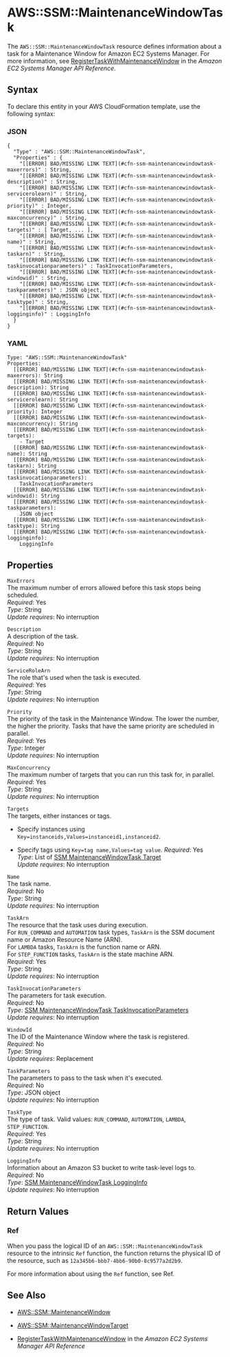 # AWS::SSM::MaintenanceWindowTask<a name="aws-resource-ssm-maintenancewindowtask"></a>

The `AWS::SSM::MaintenanceWindowTask` resource defines information about a task for a Maintenance Window for Amazon EC2 Systems Manager\. For more information, see [ RegisterTaskWithMaintenanceWindow](http://docs.aws.amazon.com/systems-manager/latest/APIReference/API_RegisterTaskWithMaintenanceWindow.html) in the *Amazon EC2 Systems Manager API Reference*\.

## Syntax<a name="aws-resource-ssm-maintenancewindowtask-syntax"></a>

To declare this entity in your AWS CloudFormation template, use the following syntax:

### JSON<a name="aws-resource-ssm-maintenancewindowtask-syntax.json"></a>

```
{
  "Type" : "AWS::SSM::MaintenanceWindowTask",
  "Properties" : {
    "[[ERROR] BAD/MISSING LINK TEXT](#cfn-ssm-maintenancewindowtask-maxerrors)" : String,
    "[[ERROR] BAD/MISSING LINK TEXT](#cfn-ssm-maintenancewindowtask-description)" : String,
    "[[ERROR] BAD/MISSING LINK TEXT](#cfn-ssm-maintenancewindowtask-servicerolearn)" : String,
    "[[ERROR] BAD/MISSING LINK TEXT](#cfn-ssm-maintenancewindowtask-priority)" : Integer,
    "[[ERROR] BAD/MISSING LINK TEXT](#cfn-ssm-maintenancewindowtask-maxconcurrency)" : String,
    "[[ERROR] BAD/MISSING LINK TEXT](#cfn-ssm-maintenancewindowtask-targets)" : [ Target, ... ],
    "[[ERROR] BAD/MISSING LINK TEXT](#cfn-ssm-maintenancewindowtask-name)" : String,
    "[[ERROR] BAD/MISSING LINK TEXT](#cfn-ssm-maintenancewindowtask-taskarn)" : String,
    "[[ERROR] BAD/MISSING LINK TEXT](#cfn-ssm-maintenancewindowtask-taskinvocationparameters)" : TaskInvocationParameters,
    "[[ERROR] BAD/MISSING LINK TEXT](#cfn-ssm-maintenancewindowtask-windowid)" : String,
    "[[ERROR] BAD/MISSING LINK TEXT](#cfn-ssm-maintenancewindowtask-taskparameters)" : JSON object,
    "[[ERROR] BAD/MISSING LINK TEXT](#cfn-ssm-maintenancewindowtask-tasktype)" : String,
    "[[ERROR] BAD/MISSING LINK TEXT](#cfn-ssm-maintenancewindowtask-logginginfo)" : LoggingInfo
  }
}
```

### YAML<a name="aws-resource-ssm-maintenancewindowtask-syntax.yaml"></a>

```
Type: "AWS::SSM::MaintenanceWindowTask"
Properties:
  [[ERROR] BAD/MISSING LINK TEXT](#cfn-ssm-maintenancewindowtask-maxerrors): String
  [[ERROR] BAD/MISSING LINK TEXT](#cfn-ssm-maintenancewindowtask-description): String
  [[ERROR] BAD/MISSING LINK TEXT](#cfn-ssm-maintenancewindowtask-servicerolearn): String
  [[ERROR] BAD/MISSING LINK TEXT](#cfn-ssm-maintenancewindowtask-priority): Integer
  [[ERROR] BAD/MISSING LINK TEXT](#cfn-ssm-maintenancewindowtask-maxconcurrency): String
  [[ERROR] BAD/MISSING LINK TEXT](#cfn-ssm-maintenancewindowtask-targets): 
    - Target
  [[ERROR] BAD/MISSING LINK TEXT](#cfn-ssm-maintenancewindowtask-name): String
  [[ERROR] BAD/MISSING LINK TEXT](#cfn-ssm-maintenancewindowtask-taskarn): String
  [[ERROR] BAD/MISSING LINK TEXT](#cfn-ssm-maintenancewindowtask-taskinvocationparameters):
    TaskInvocationParameters
  [[ERROR] BAD/MISSING LINK TEXT](#cfn-ssm-maintenancewindowtask-windowid): String
  [[ERROR] BAD/MISSING LINK TEXT](#cfn-ssm-maintenancewindowtask-taskparameters):
    JSON object
  [[ERROR] BAD/MISSING LINK TEXT](#cfn-ssm-maintenancewindowtask-tasktype): String
  [[ERROR] BAD/MISSING LINK TEXT](#cfn-ssm-maintenancewindowtask-logginginfo): 
    LoggingInfo
```

## Properties<a name="aws-resource-ssm-maintenancewindowtask-properties"></a>

`MaxErrors`  
The maximum number of errors allowed before this task stops being scheduled\.  
 *Required*: Yes  
 *Type*: String  
 *Update requires*: No interruption 

`Description`  
A description of the task\.  
 *Required*: No  
 *Type*: String  
 *Update requires*: No interruption 

`ServiceRoleArn`  
The role that's used when the task is executed\.  
 *Required*: Yes  
 *Type*: String  
 *Update requires*: No interruption 

`Priority`  
The priority of the task in the Maintenance Window\. The lower the number, the higher the priority\. Tasks that have the same priority are scheduled in parallel\.  
 *Required*: Yes  
 *Type*: Integer  
 *Update requires*: No interruption 

`MaxConcurrency`  
The maximum number of targets that you can run this task for, in parallel\.  
 *Required*: Yes  
 *Type*: String  
 *Update requires*: No interruption 

`Targets`  
The targets, either instances or tags\.  

+ Specify instances using `Key=instanceids,Values=instanceid1,instanceid2`\.

+ Specify tags using `Key=tag name,Values=tag value`\.
 *Required*: Yes  
 *Type*: List of [SSM MaintenanceWindowTask Target](aws-properties-ssm-maintenancewindowtask-target.md)  
 *Update requires*: No interruption 

`Name`  
The task name\.  
 *Required*: No  
 *Type*: String  
 *Update requires*: No interruption 

`TaskArn`  
The resource that the task uses during execution\.  
For `RUN_COMMAND` and `AUTOMATION` task types, `TaskArn` is the SSM document name or Amazon Resource Name \(ARN\)\.  
For `LAMBDA` tasks, `TaskArn` is the function name or ARN\.  
For `STEP_FUNCTION` tasks, `TaskArn` is the state machine ARN\.  
 *Required*: Yes  
 *Type*: String  
 *Update requires*: No interruption 

`TaskInvocationParameters`  
The parameters for task execution\.  
 *Required*: No  
 *Type*: [SSM MaintenanceWindowTask TaskInvocationParameters](aws-properties-ssm-maintenancewindowtask-taskinvocationparameters.md)  
 *Update requires*: No interruption 

`WindowId`  
The ID of the Maintenance Window where the task is registered\.  
 *Required*: No  
 *Type*: String  
 *Update requires*: Replacement 

`TaskParameters`  
The parameters to pass to the task when it's executed\.  
 *Required*: No  
 *Type*: JSON object  
 *Update requires*: No interruption 

`TaskType`  
The type of task\. Valid values: `RUN_COMMAND`, `AUTOMATION`, `LAMBDA`, `STEP_FUNCTION`\.  
 *Required*: Yes  
 *Type*: String  
 *Update requires*: No interruption 

`LoggingInfo`  
Information about an Amazon S3 bucket to write task\-level logs to\.  
 *Required*: No  
 *Type*: [SSM MaintenanceWindowTask LoggingInfo](aws-properties-ssm-maintenancewindowtask-logginginfo.md)  
 *Update requires*: No interruption 

## Return Values<a name="aws-resource-ssm-maintenancewindowtask-returnvalues"></a>

### Ref<a name="w3ab2c21c10e1018b9b3"></a>

When you pass the logical ID of an `AWS::SSM::MaintenanceWindowTask` resource to the intrinsic `Ref` function, the function returns the physical ID of the resource, such as `12a345b6-bbb7-4bb6-90b0-8c9577a2d2b9`\. 

For more information about using the `Ref` function, see Ref\. 

## See Also<a name="aws-resource-ssm-maintenancewindowtask-seealso"></a>

+ [AWS::SSM::MaintenanceWindow](aws-resource-ssm-maintenancewindow.md)

+ [AWS::SSM::MaintenanceWindowTarget](aws-resource-ssm-maintenancewindowtarget.md)

+ [ RegisterTaskWithMaintenanceWindow](http://docs.aws.amazon.com/systems-manager/latest/APIReference/API_RegisterTaskWithMaintenanceWindow.html) in the *Amazon EC2 Systems Manager API Reference*